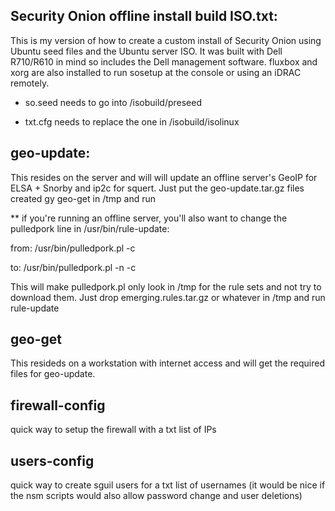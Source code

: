 Security Onion offline install build ISO.txt:
---------------------------------------------

This is my version of how to create a custom install of Security Onion 
using Ubuntu seed files and the Ubuntu server ISO. It was built with Dell R710/R610 in mind
so includes the Dell management software. fluxbox and xorg are also installed to run
sosetup at the console or using an iDRAC remotely.

* so.seed needs to go into /isobuild/preseed

* txt.cfg needs to replace the one in /isobuild/isolinux

geo-update:
-----------

This resides on the server and will will update an offline server's GeoIP for ELSA + Snorby and ip2c for squert.
Just put the geo-update.tar.gz files created gy geo-get in /tmp and run

** if you're running an offline server, you'll also want to change the pulledpork line in /usr/bin/rule-update:

from: /usr/bin/pulledpork.pl -c

to:   /usr/bin/pulledpork.pl -n -c

This will make pulledpork.pl only look in /tmp for the rule sets and not try to download them.
Just drop emerging.rules.tar.gz or whatever in /tmp and run rule-update

geo-get
-------

This resideds on a workstation with internet access and will get the required files for geo-update.

firewall-config
---------------

quick way to setup the firewall with a txt list of IPs


users-config
------------

quick way to create sguil users for a txt list of usernames (it would be nice if the nsm scripts would also allow password change and user deletions)
